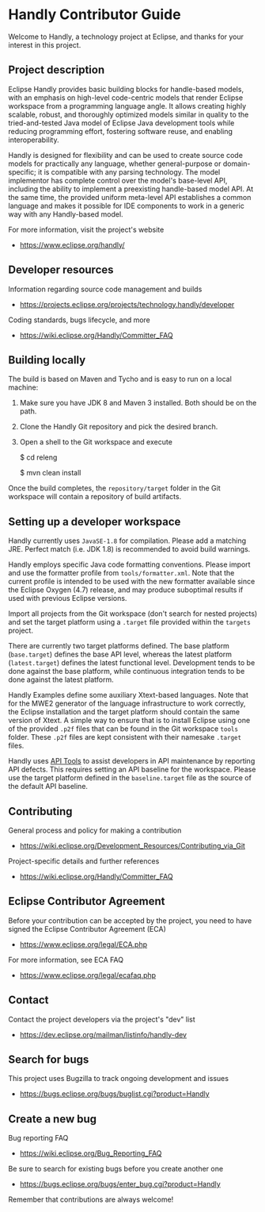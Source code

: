Handly Contributor Guide
========================

Welcome to Handly, a technology project at Eclipse,
and thanks for your interest in this project.

Project description
-------------------

Eclipse Handly provides basic building blocks for handle-based models,
with an emphasis on high-level code-centric models that render Eclipse
workspace from a programming language angle. It allows creating
highly scalable, robust, and thoroughly optimized models similar in quality
to the tried-and-tested Java model of Eclipse Java development tools
while reducing programming effort, fostering software reuse, and
enabling interoperability.

Handly is designed for flexibility and can be used to create source code models
for practically any language, whether general-purpose or domain-specific;
it is compatible with any parsing technology. The model implementor has
complete control over the model's base-level API, including the ability to
implement a preexisting handle-based model API. At the same time, the provided
uniform meta-level API establishes a common language and makes it possible
for IDE components to work in a generic way with any Handly-based model.

For more information, visit the project's website

- <https://www.eclipse.org/handly/>

Developer resources
-------------------

Information regarding source code management and builds

- <https://projects.eclipse.org/projects/technology.handly/developer>

Coding standards, bugs lifecycle, and more

- <https://wiki.eclipse.org/Handly/Committer_FAQ>

Building locally
----------------

The build is based on Maven and Tycho and is easy to run on a local machine:

 1. Make sure you have JDK 8 and Maven 3 installed. Both should be on the path.

 2. Clone the Handly Git repository and pick the desired branch.

 3. Open a shell to the Git workspace and execute

    $ cd releng

    $ mvn clean install

Once the build completes, the `repository/target` folder in the Git workspace
will contain a repository of build artifacts.

Setting up a developer workspace
--------------------------------

Handly currently uses `JavaSE-1.8` for compilation. Please add a matching JRE.
Perfect match (i.e. JDK 1.8) is recommended to avoid build warnings.

Handly employs specific Java code formatting conventions. Please import and use
the formatter profile from `tools/formatter.xml`. Note that the current profile
is intended to be used with the new formatter available since the Eclipse Oxygen
(4.7) release, and may produce suboptimal results if used with previous
Eclipse versions.

Import all projects from the Git workspace (don't search for nested projects)
and set the target platform using a `.target` file provided within the
`targets` project.

There are currently two target platforms defined. The base platform
(`base.target`) defines the base API level, whereas the latest platform
(`latest.target`) defines the latest functional level. Development tends
to be done against the base platform, while continuous integration tends
to be done against the latest platform.

Handly Examples define some auxiliary Xtext-based languages. Note that for
the MWE2 generator of the language infrastructure to work correctly, the Eclipse
installation and the target platform should contain the same version of Xtext.
A simple way to ensure that is to install Eclipse using one of the provided
`.p2f` files that can be found in the Git workspace `tools` folder. These
`.p2f` files are kept consistent with their namesake `.target` files.

Handly uses [API Tools](https://wiki.eclipse.org/PDE/API_Tools/User_Guide)
to assist developers in API maintenance by reporting API defects. This requires
setting an API baseline for the workspace. Please use the target platform defined
in the `baseline.target` file as the source of the default API baseline.

Contributing
------------

General process and policy for making a contribution

- <https://wiki.eclipse.org/Development_Resources/Contributing_via_Git>

Project-specific details and further references

- <https://wiki.eclipse.org/Handly/Committer_FAQ>

Eclipse Contributor Agreement
-----------------------------

Before your contribution can be accepted by the project, you need to have
signed the Eclipse Contributor Agreement (ECA)

- <https://www.eclipse.org/legal/ECA.php>

For more information, see ECA FAQ

- <https://www.eclipse.org/legal/ecafaq.php>

Contact
-------

Contact the project developers via the project's "dev" list

- <https://dev.eclipse.org/mailman/listinfo/handly-dev>

Search for bugs
---------------

This project uses Bugzilla to track ongoing development and issues

- <https://bugs.eclipse.org/bugs/buglist.cgi?product=Handly>

Create a new bug
----------------

Bug reporting FAQ

- <https://wiki.eclipse.org/Bug_Reporting_FAQ>

Be sure to search for existing bugs before you create another one

- <https://bugs.eclipse.org/bugs/enter_bug.cgi?product=Handly>

Remember that contributions are always welcome!